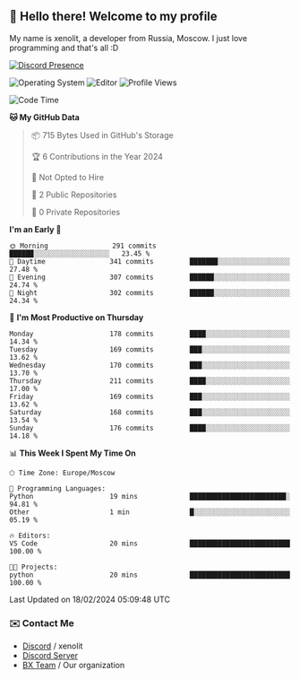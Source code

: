 ## :wave: Hello there! Welcome to my profile

My name is xenolit, a developer from Russia, Moscow. I just love programming and that's all :D

[![Discord Presence](https://lanyard.cnrad.dev/api/982885434315120653)](https://discord.com/users/982885434315120653)

![Operating System](https://img.shields.io/badge/OS-Mac%20OS%20-informational?style=for-the-badge&logo=MacOS&logoColor=white&color=007ec6)
![Editor](https://img.shields.io/badge/Editor-JetBrains%20IDEs-informational?style=for-the-badge&logo=JetBrains&logoColor=white&color=007ec6)
![Profile Views](https://komarev.com/ghpvc/?username=Xenolit&color=blue&style=for-the-badge)

<!--START_SECTION:waka-->
![Code Time](http://img.shields.io/badge/Code%20Time-26%20hrs%2012%20mins-blue)

**🐱 My GitHub Data** 

> 📦 715 Bytes Used in GitHub's Storage 
 > 
> 🏆 6 Contributions in the Year 2024
 > 
> 🚫 Not Opted to Hire
 > 
> 📜 2 Public Repositories 
 > 
> 🔑 0 Private Repositories 
 > 
**I'm an Early 🐤** 

```text
🌞 Morning                291 commits         ██████░░░░░░░░░░░░░░░░░░░   23.45 % 
🌆 Daytime                341 commits         ███████░░░░░░░░░░░░░░░░░░   27.48 % 
🌃 Evening                307 commits         ██████░░░░░░░░░░░░░░░░░░░   24.74 % 
🌙 Night                  302 commits         ██████░░░░░░░░░░░░░░░░░░░   24.34 % 
```
📅 **I'm Most Productive on Thursday** 

```text
Monday                   178 commits         ████░░░░░░░░░░░░░░░░░░░░░   14.34 % 
Tuesday                  169 commits         ███░░░░░░░░░░░░░░░░░░░░░░   13.62 % 
Wednesday                170 commits         ███░░░░░░░░░░░░░░░░░░░░░░   13.70 % 
Thursday                 211 commits         ████░░░░░░░░░░░░░░░░░░░░░   17.00 % 
Friday                   169 commits         ███░░░░░░░░░░░░░░░░░░░░░░   13.62 % 
Saturday                 168 commits         ███░░░░░░░░░░░░░░░░░░░░░░   13.54 % 
Sunday                   176 commits         ████░░░░░░░░░░░░░░░░░░░░░   14.18 % 
```


📊 **This Week I Spent My Time On** 

```text
🕑︎ Time Zone: Europe/Moscow

💬 Programming Languages: 
Python                   19 mins             ████████████████████████░   94.81 % 
Other                    1 min               █░░░░░░░░░░░░░░░░░░░░░░░░   05.19 % 

🔥 Editors: 
VS Code                  20 mins             █████████████████████████   100.00 % 

🐱‍💻 Projects: 
python                   20 mins             █████████████████████████   100.00 % 
```


 Last Updated on 18/02/2024 05:09:48 UTC
<!--END_SECTION:waka-->

### ✉️ Contact Me

- [Discord](https://discord.com/users/982885434315120653) / xenolit
- [Discord Server](https://discord.gg/p7cxhw7E2M)
- [BX Team](https://github.com/BX-Team) / Our organization
